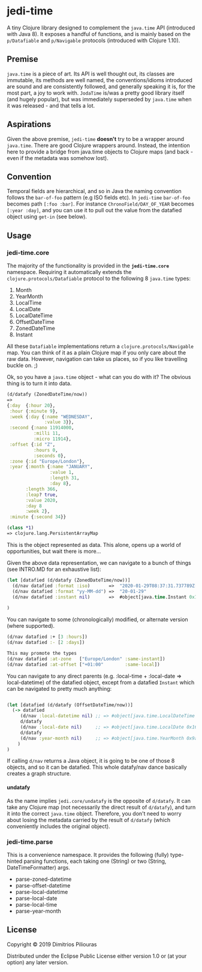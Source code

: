 # jedi-time

A tiny Clojure library designed to complement the `java.time` API (introduced with Java 8).
It exposes a handful of functions, and is mainly based on the `p/Datafiable` and `p/Navigable` protocols (introduced with Clojure 1.10).

## Premise 
`java.time` is a piece of art. Its API is well thought out, its classes are immutable, its methods are well named, 
the conventions/idioms introduced are sound and are consistently followed, and generally speaking it is, for the most part,
 a joy to work with. `JodaTime` is/was a pretty good library itself (and hugely popular), but was immediately superseded by `java.time` when 
 it was released - and that tells a lot.

## Aspirations
 
 Given the above premise, `jedi-time` **doesn't** try to be a wrapper around `java.time`. There are good Clojure wrappers around.
 Instead, the intention here to provide a bridge from java.time objects to Clojure maps (and back - even if the metadata was somehow lost).   

## Convention
Temporal fields are hierarchical, and so in Java the naming convention follows the `bar-of-foo` pattern (e.g ISO fields etc).
In `jedi-time` `bar-of-foo` becomes path `[:foo :bar]`. For instance `ChronoField/DAY_OF_YEAR` becomes `[:year :day]`, 
and you can use it to pull out the value from the datafied object using `get-in` (see below). 


## Usage

### jedi-time.core

The majority of the functionality is provided in the **`jedi-time.core`** namespace. 
Requiring it automatically extends the `clojure.protocols/Datafiable` protocol to the following 8 
`java.time` types:

1. Month 
2. YearMonth
3. LocalTime
4. LocalDate
5. LocalDateTime
6. OffsetDateTime
7. ZonedDateTime
8. Instant

All these `Datafiable` implementations return a `clojure.protocols/Navigable` map. 
You can think of it as a plain Clojure map if you only care about the raw data. 
However, navigation can take us places, so if you like travelling buckle on. ;) 

Ok, so you have a `java.time` object - what can you do with it? The obvious thing is to turn it into data.

```clj
(d/datafy (ZonedDateTime/now)) 
=> 
{:day  {:hour 20},
 :hour {:minute 9},
 :week {:day {:name "WEDNESDAY",
              :value 3}},
 :second {:nano 11914000,
          :milli 11,
          :micro 11914},
 :offset {:id "Z",
          :hours 0,
          :seconds 0},
 :zone {:id "Europe/London"},
 :year {:month {:name "JANUARY",
                :value 1,
                :length 31,
                :day 8},
       :length 366,
       :leap? true,
       :value 2020,
       :day 8
       :week 2},
 :minute {:second 34}}

(class *1)
=> clojure.lang.PersistentArrayMap
```
This is the object represented as data. 
This alone, opens up a world of opportunities, but wait there is more...

Given the above data representation, we can navigate to a bunch of things 
(see INTRO.MD for an exhaustive list):

```clj
(let [datafied (d/datafy (ZonedDateTime/now))] 
  (d/nav datafied :format :iso)       =>  "2020-01-29T08:37:31.737789Z[Europe/London]"
  (d/nav datafied :format "yy-MM-dd") =>  "20-01-29"
  (d/nav datafied :instant nil)       =>  #object[java.time.Instant 0x19ca0015 "2020-01-29T08:37:31.737789Z"]
 
)
```
You can navigate to some (chronologically) modified, or alternate version (where supported).


```clj
(d/nav datafied :+ [3 :hours])
(d/nav datafied :- [2 :days]) 

This may promote the types
(d/nav datafied :at-zone   ["Europe/London" :same-instant])
(d/nav datafied :at-offset ["+01:00"        :same-local])  
```



You can navigate to any direct parents (e.g. :local-time + :local-date => local-datetime) 
of the datafied object, except from a datafied `Instant` which can be navigated to pretty much anything: 

```clj

(let [datafied (d/datafy (OffsetDateTime/now))] 
  (-> datafied  
     (d/nav :local-datetime nil) ;; => #object[java.time.LocalDateTime 0x7363452f "2020-01-29T10:15:21.399461"]
     d/datafy
     (d/nav :local-date nil)     ;; => #object[java.time.LocalDate 0x167f1c41 "2020-01-29"]
     d/datafy 
     (d/nav :year-month nil)     ;; => #object[java.time.YearMonth 0x9a9de2f "2020-01"]
    )
)

```

If calling `d/nav` returns a Java object, it is going to be one of those 8 objects, and so it can be datafied. 
This whole datafy/nav dance basically creates a graph structure.   


#### undatafy 

As the name implies `jedi.core/undatafy` is the opposite of `d/datafy`.
It can take any Clojure map (not necessarily the direct result of `d/datafy`), 
and turn it into the correct `java.time` object. Therefore, you don't need to worry about losing 
the metadata carried by the result of `d/datafy` (which conveniently includes the original object).


### jedi-time.parse
This is a convenience namespace. It provides the following (fully) type-hinted parsing functions, 
each taking one (String) or two (String, DateTimeFormatter) args.

- parse-zoned-datetime
- parse-offset-datetime
- parse-local-datetime
- parse-local-date
- parse-local-time
- parse-year-month

## License

Copyright © 2019 Dimitrios Piliouras

Distributed under the Eclipse Public License either version 1.0 or (at
your option) any later version.
